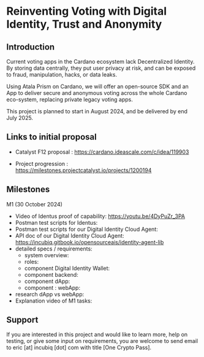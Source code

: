 # Reinventing Voting with Digital Identity, Trust and Anonymity

## Introduction

Current voting apps in the Cardano ecosystem lack Decentralized Identity. By storing data centrally, they put user privacy at risk, and can be exposed to fraud, manipulation, hacks, or data leaks.

Using Atala Prism on Cardano, we will offer an open-source SDK and an App to deliver secure and anonymous voting across the whole Cardano eco-system, replacing private legacy voting apps.

This project is planned to start in August 2024, and be delivered by end July 2025.

## Links to initial proposal 

 - Catalyst F12 proposal : https://cardano.ideascale.com/c/idea/119903

 - Project progression : https://milestones.projectcatalyst.io/projects/1200194


## Milestones

 M1 (30 October 2024)
 
   - Video of Identus proof of capability: https://youtu.be/4DyPuZr_3PA  
  - Postman test scripts for Identus: 
  - Postman test scripts for our Digital Identity Cloud Agent: 
  - API doc of our Digital Identity Cloud Agent: https://incubiq.gitbook.io/opensourceais/identity-agent-lib 
  - detailed specs / requirements: 
    * system overview: 
    * roles:
    * component Digital Identity Wallet: 
    * component backend: 
    * component dApp:
    * component : webApp: 
  - research dApp vs webApp: 
  - Explanation video of M1 tasks: 
  

## Support

If you are interested in this project and would like to learn more, help on testing, or give some input on requirements, you are welcome to send email to eric [at] incubiq [dot] com with title [One Crypto Pass].